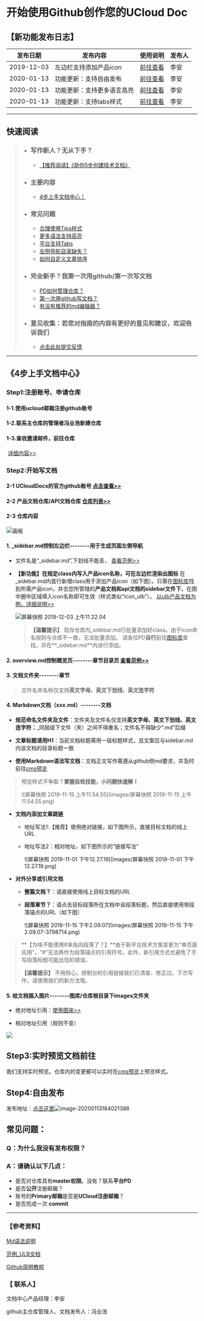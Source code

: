 # 开始使用Github创作您的UCloud Doc


## 【新功能发布日志】

| 发布日期   | 发布内容                   | 使用说明                                              | 发布人 |
| ---------- | -------------------------- | ----------------------------------------------------- | ------ |
| 2019-12-03 | 左边栏支持添加产品icon     | [前往查看](https://leaishere.github.io/docs_new/icon) | 李安   |
| 2020-01-13 | 功能更新：支持自由发布     | [前往查看](#step4自由发布)                            | 李安   |
| 2020-01-13 | 功能更新：支持更多语言高亮 | [前往查看](https://leaishere.github.io/docs_new/icon) | 李安   |
| 2020-01-13 | 功能更新：支持tabs样式     | [前往查看](https://leaishere.github.io/docs_new/icon) | 李安   |

---



## 快速阅读

> - ### 写作新人？无从下手？
>
>   - [【推荐阅读】《助你5步创建技术文档》](https://plan.io/blog/technical-documentation/)
>
> - ### 主要内容
>
>   - [4步上手文档中心！](#step1注册账号申请仓库)
>
> - ### 常见问题
>
>   - [合理使用Tips样式](faq)
>   - [更多语法支持高亮](faq)
>   - [平台支持Tabs](faq)
>   - [左侧导航目录缺失？](faq)
>   - [如何自定义文章排序](faq)
>
> - ### 完全新手？我第一次用github/第一次写文档
>
>   - [PD如何管理仓库？](duty)
>   - [第一次用github写文档？](create)
>   - [有没有推荐的md编辑器？](typora_github)
>
> - ### 意见收集：若您对指南的内容有更好的意见和建议，欢迎告诉我们
>
>   - [点击此处提交反馈](https://github.com/leaishere/docs_new/issues/1)



---





## 《4步上手文档中心》

### Step1:注册账号、申请仓库

#### 	1-1.使用**ucloud邮箱**注册github账号

#### 	1-2.联系主仓库的管理者冯业浩新建仓库

#### 	1-3.查收邀请邮件，前往仓库

​	[详细内容>>](before_work)

### Step2:开始写文档

#### 	2-1 **UCloudDocs的官方github账号** [点击查看>>](https://github.com/UCloudDocs)

#### 	2-2 **产品文档仓库/API文档仓库** [仓库列表>>](https://github.com/UCloudDocs?tab=repositories)

#### 	2-3 **仓库内容**

![画板](images/画板.jpg)

#### 	1. _sidebar.md控制左边栏--------用于生成页面左侧导航

- 文件名是“\_sidebar.md”,下划线不能丢，	[查看范例>>](sidebar)

- **【新功能】在规定class内写入产品icon名称，可在左边栏渲染出图标**
在_sidebar.md内首行新增class用于添加产品icon（如下图）。只需在[图标库](https://console-font.pre.ucloudadmin.com/www/preview)找到所需产品icon，并去您所管辖的**产品文档和api文档的sidebar文件下**，在图中圈中区域填入icon名称即可生效（样式类似“icon_ulb”）。 [以ulb产品文档为例，详细说明>>](icon)

  ![屏幕快照 2019-12-03 上午11.22.04](images/class.png)

  > **【温馨提示】** 现存仓库内_sidebar.md已批量添加好class。由于icon命名规则与仓库不一致，无法批量添加。
  > 请各位PD**自行**前往[图标库](https://console-font.pre.ucloudadmin.com/www/preview)查找，并在**_sidebar.md**内进行添加。

#### 2.  overview.md控制概览页--------章节目录页   [查看范例>>](overview)

#### 3.  文档文件夹--------章节

> 文件名夹名称仅支持**英文字母、英文下划线、英文连字符**

#### 4.  Markdown文档（xxx.md）--------文档	

* **规范命名文件夹及文件**：文件夹及文件名仅支持**英文字母、英文下划线、英文连字符**；_同层级下文件（夹）之间不得重名；文件名不得缺少“.md”后缀

* **文章标题请用H1**：当前文档标题需用一级标题样式，且文案应与sidebar.md内该文档的目录标题一致

* **使用Markdown语法写文档**：文档正文写作需遵从github侧md要求，并及时前往[cms预览](cms.docs.ucloudadmin.com)

>  预览样式不争取？**掌握自检技能，小问题快速解！**
>
> ![屏幕快照 2019-11-15 上午11.54.55](images/屏幕快照 2019-11-15 上午11.54.55.png)

* **文档内添加文章跳链**

  * 地址写法1:【推荐】使用绝对链接，如下图所示，直接目标文档的线上URL

  * 地址写法2：相对地址，如下图所示的“链接写法”

    ![屏幕快照 2019-11-01 下午12.27.19](images/屏幕快照 2019-11-01 下午12.27.19.png)

* **对外分享或引用文档**

  * **整篇文档？**：请直接使用线上目标文档的URL

  * **段落章节？**：请点击目标段落所在文档中该段落标题，然后直接使用带段落锚点的URL（如下图）

    ![屏幕快照 2019-11-15 下午2.09.07](images/屏幕快照 2019-11-15 下午2.09.07-3798714.png)

> **【为啥不能使用#来指向段落了？】**由于新平台技术方案变更为“单页面应用”，“#”无法再作为段落锚点的引用符号。此外，新引用方式也避免了手写段落标题可能出现的错误。
>
> **【温馨提示】** 不用担心，控制台的引用链接我们已清查、修正过。下次写作，请使用我们的新方法哦。

#### 5. **给文档插入图片--------图库/仓库根目录下images文件夹**

* 绝对地址引用：[使用图床>>](http://docs.ucloudadmin.com/5b10f62667ded1519074449f/edit)

- 相对地址引用（规则不变）

![](images/images.png)



## Step3:实时预览文档前往 

我们支持实时预览。仓库内的变更都可以实时在[cms预览](cms.docs.ucloudadmin.com)上预览样式。



## Step4:自由发布

发布地址：[点击这里](https://cms.docs.ucloudadmin.com/ucpublishnew.html)![image-20200113184021386](../docs_new/images/image-20200113184021386.png)

## 常见问题：

### Q：为什么我没有发布权限？

### A：请确认以下几点：

- 是否对仓库具有**master权限**。没有？联系**平台PD**
- 是否**公开**注册邮箱？
- 账号的**Primary邮箱**是否是**UCloud注册邮箱**？
-  是否完成一次 **commit**

------

### 【参考资料】

[Md语法说明](https://www.jianshu.com/p/40ba812dd973)  

[范例_ULB文档](https://github.com/UCloudDocs/UCloud-document/tree/master/network/ulb)

[Github简明教程](https://github.com/UCloudDocs/UCloud-document/tree/master/network/ulb)



### 【 联系人】

文档中心产品经理：李安

github主仓库管理人、文档发布人：冯业浩

